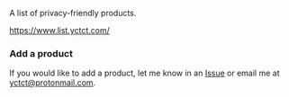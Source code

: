 A list of privacy-friendly products.

https://www.list.yctct.com/

### Add a product

If you would like to add a product, let me know in an [Issue](https://github.com/yourcontact/list/issues/new) or email me at yctct@protonmail.com.
